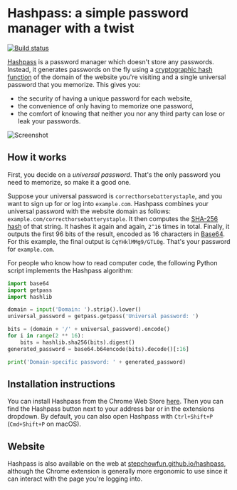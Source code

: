 # Hashpass: a simple password manager with a twist

[![Build status](https://github.com/stepchowfun/hashpass/actions/workflows/ci.yml/badge.svg?branch=main)](https://github.com/stepchowfun/hashpass/actions?query=branch%3Amain)

[Hashpass](https://chrome.google.com/webstore/detail/hashpass/gkmegkoiplibopkmieofaaeloldidnko)
is a password manager which doesn't store any passwords. Instead, it generates
passwords on the fly using a
[cryptographic hash function](https://en.wikipedia.org/wiki/Cryptographic_hash_function)
of the domain of the website you're visiting and a single universal password
that you memorize. This gives you:

- the security of having a unique password for each website,
- the convenience of only having to memorize one password,
- the comfort of knowing that neither you nor any third party can lose or leak
  your passwords.

![Screenshot](https://github.com/stepchowfun/hashpass/blob/main/images/screenshot3.png)

## How it works

First, you decide on a _universal password_. That's the only password you need
to memorize, so make it a good one.

Suppose your universal password is `correcthorsebatterystaple`, and you want to
sign up for or log into `example.com`. Hashpass combines your universal password
with the website domain as follows: `example.com/correcthorsebatterystaple`. It
then computes the [SHA-256 hash](http://en.wikipedia.org/wiki/SHA-2) of that
string. It hashes it again and again, `2^16` times in total. Finally, it outputs
the first 96 bits of the result, encoded as 16 characters in
[Base64](http://en.wikipedia.org/wiki/Base64). For this example, the final
output is `CqYHklMMg9/GTL0g`. That's your password for `example.com`.

For people who know how to read computer code, the following Python script
implements the Hashpass algorithm:

```python
import base64
import getpass
import hashlib

domain = input('Domain: ').strip().lower()
universal_password = getpass.getpass('Universal password: ')

bits = (domain + '/' + universal_password).encode()
for i in range(2 ** 16):
    bits = hashlib.sha256(bits).digest()
generated_password = base64.b64encode(bits).decode()[:16]

print('Domain-specific password: ' + generated_password)
```

## Installation instructions

You can install Hashpass from the Chrome Web Store
[here](https://chrome.google.com/webstore/detail/hashpass/gkmegkoiplibopkmieofaaeloldidnko).
Then you can find the Hashpass button next to your address bar or in the
extensions dropdown. By default, you can also open Hashpass with `Ctrl+Shift+P`
(`Cmd+Shift+P` on macOS).

## Website

Hashpass is also available on the web at
[stepchowfun.github.io/hashpass](https://stepchowfun.github.io/hashpass/),
although the Chrome extension is generally more ergonomic to use since it can
interact with the page you're logging into.
